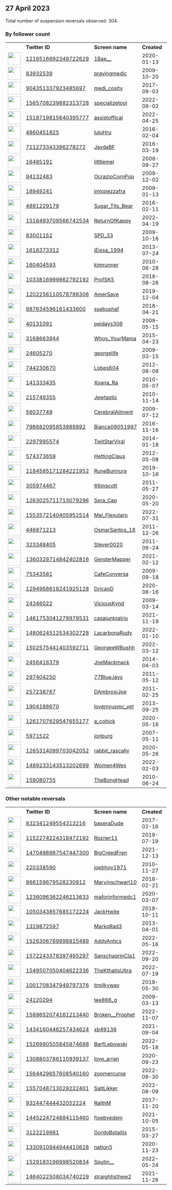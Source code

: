 
## 27 April 2023
Total number of suspension reversals observed: 304.

### By follower count
<table><tr><th></th><th align="left">Twitter ID</th><th align="left">Screen name</th>
<th align="left">Created</th><th align="left">Status</th><th align="left">Suspended</th><th align="left">Followers</th>
<tr><td><a href="https://pbs.twimg.com/profile_images/1449115687797071874/m3aSr3NE_normal.jpg"><img src="https://pbs.twimg.com/profile_images/1449115687797071874/m3aSr3NE_normal.jpg" width="40px" height="40px" align="center"/></a></td><td><a href="https://twitter.com/intent/user?user_id=1216516692349722629">1216516692349722629</a></td><td><a href="https://twitter.com/1Bae__">1Bae__</a></td><td>2020-01-13</td><td align="center"></td><td>2022-12-22</td><td>1030428</td></tr>
<tr><td><a href="https://pbs.twimg.com/profile_images/1214676867464089602/dUiFJLPY_normal.png"><img src="https://pbs.twimg.com/profile_images/1214676867464089602/dUiFJLPY_normal.png" width="40px" height="40px" align="center"/></a></td><td><a href="https://twitter.com/intent/user?user_id=83932539">83932539</a></td><td><a href="https://twitter.com/prayingmedic">prayingmedic</a></td><td>2009-10-20</td><td align="center"></td><td></td><td>322338</td></tr>
<tr><td><a href="https://pbs.twimg.com/profile_images/1341634130585341952/5oqdAJjx_normal.jpg"><img src="https://pbs.twimg.com/profile_images/1341634130585341952/5oqdAJjx_normal.jpg" width="40px" height="40px" align="center"/></a></td><td><a href="https://twitter.com/intent/user?user_id=904351337923485697">904351337923485697</a></td><td><a href="https://twitter.com/medi_cosity">medi_cosity</a></td><td>2017-09-03</td><td align="center"></td><td></td><td>126494</td></tr>
<tr><td><a href="https://pbs.twimg.com/profile_images/1651083835264712704/7RacJG7O_normal.jpg"><img src="https://pbs.twimg.com/profile_images/1651083835264712704/7RacJG7O_normal.jpg" width="40px" height="40px" align="center"/></a></td><td><a href="https://twitter.com/intent/user?user_id=1565708239882313728">1565708239882313728</a></td><td><a href="https://twitter.com/specializetool">specializetool</a></td><td>2022-09-02</td><td align="center"></td><td>2022-11-29</td><td>110943</td></tr>
<tr><td><a href="https://abs.twimg.com/sticky/default_profile_images/default_profile_normal.png"><img src="https://abs.twimg.com/sticky/default_profile_images/default_profile_normal.png" width="40px" height="40px" align="center"/></a></td><td><a href="https://twitter.com/intent/user?user_id=1518719815640395777">1518719815640395777</a></td><td><a href="https://twitter.com/assistoffical">assistoffical</a></td><td>2022-04-25</td><td align="center"></td><td>2023-04-24</td><td>103425</td></tr>
<tr><td><a href="https://pbs.twimg.com/profile_images/1254498867741155328/UIRaa-Kn_normal.jpg"><img src="https://pbs.twimg.com/profile_images/1254498867741155328/UIRaa-Kn_normal.jpg" width="40px" height="40px" align="center"/></a></td><td><a href="https://twitter.com/intent/user?user_id=4860451825">4860451825</a></td><td><a href="https://twitter.com/luluHru">luluHru</a></td><td>2016-02-04</td><td align="center"></td><td></td><td>60514</td></tr>
<tr><td><a href="https://pbs.twimg.com/profile_images/1651291156662059035/kdXGSl5a_normal.jpg"><img src="https://pbs.twimg.com/profile_images/1651291156662059035/kdXGSl5a_normal.jpg" width="40px" height="40px" align="center"/></a></td><td><a href="https://twitter.com/intent/user?user_id=711273343396278272">711273343396278272</a></td><td><a href="https://twitter.com/JaydaBF">JaydaBF</a></td><td>2016-03-19</td><td align="center"></td><td></td><td>59268</td></tr>
<tr><td><a href="https://pbs.twimg.com/profile_images/1651795031626244098/4-fRfIwu_normal.jpg"><img src="https://pbs.twimg.com/profile_images/1651795031626244098/4-fRfIwu_normal.jpg" width="40px" height="40px" align="center"/></a></td><td><a href="https://twitter.com/intent/user?user_id=16485191">16485191</a></td><td><a href="https://twitter.com/littllemel">littllemel</a></td><td>2008-09-27</td><td align="center"></td><td></td><td>53285</td></tr>
<tr><td><a href="https://pbs.twimg.com/profile_images/1327473791761477632/FoJNvly1_normal.jpg"><img src="https://pbs.twimg.com/profile_images/1327473791761477632/FoJNvly1_normal.jpg" width="40px" height="40px" align="center"/></a></td><td><a href="https://twitter.com/intent/user?user_id=94132483">94132483</a></td><td><a href="https://twitter.com/OcrazioCornPop">OcrazioCornPop</a></td><td>2009-12-02</td><td align="center"></td><td></td><td>52060</td></tr>
<tr><td><a href="https://pbs.twimg.com/profile_images/1497471379880435712/XgS0TBPy_normal.jpg"><img src="https://pbs.twimg.com/profile_images/1497471379880435712/XgS0TBPy_normal.jpg" width="40px" height="40px" align="center"/></a></td><td><a href="https://twitter.com/intent/user?user_id=18949241">18949241</a></td><td><a href="https://twitter.com/jmlopezzafra">jmlopezzafra</a></td><td>2009-01-13</td><td align="center"></td><td>2023-04-10</td><td>47276</td></tr>
<tr><td><a href="https://pbs.twimg.com/profile_images/1276059939035705345/dfjqxSKM_normal.jpg"><img src="https://pbs.twimg.com/profile_images/1276059939035705345/dfjqxSKM_normal.jpg" width="40px" height="40px" align="center"/></a></td><td><a href="https://twitter.com/intent/user?user_id=4891229179">4891229179</a></td><td><a href="https://twitter.com/Sugar_Tits_Bear">Sugar_Tits_Bear</a></td><td>2016-02-11</td><td align="center"></td><td>2022-08-19</td><td>46077</td></tr>
<tr><td><a href="https://pbs.twimg.com/profile_images/1516493870149865475/zSKNBlg7_normal.jpg"><img src="https://pbs.twimg.com/profile_images/1516493870149865475/zSKNBlg7_normal.jpg" width="40px" height="40px" align="center"/></a></td><td><a href="https://twitter.com/intent/user?user_id=1516493709566742534">1516493709566742534</a></td><td><a href="https://twitter.com/ReturnOfKappy">ReturnOfKappy</a></td><td>2022-04-19</td><td align="center"></td><td>2023-04-23</td><td>38982</td></tr>
<tr><td><a href="https://pbs.twimg.com/profile_images/1529199751429750784/RQpcdm5J_normal.jpg"><img src="https://pbs.twimg.com/profile_images/1529199751429750784/RQpcdm5J_normal.jpg" width="40px" height="40px" align="center"/></a></td><td><a href="https://twitter.com/intent/user?user_id=83001152">83001152</a></td><td><a href="https://twitter.com/SPD_33">SPD_33</a></td><td>2009-10-16</td><td align="center"></td><td>2022-08-25</td><td>33960</td></tr>
<tr><td><a href="https://pbs.twimg.com/profile_images/1644160297870012416/xwDGu886_normal.jpg"><img src="https://pbs.twimg.com/profile_images/1644160297870012416/xwDGu886_normal.jpg" width="40px" height="40px" align="center"/></a></td><td><a href="https://twitter.com/intent/user?user_id=1618373312">1618373312</a></td><td><a href="https://twitter.com/iEissa_1994">iEissa_1994</a></td><td>2013-07-24</td><td align="center"></td><td></td><td>29524</td></tr>
<tr><td><a href="https://pbs.twimg.com/profile_images/1322907577240428545/slH4_z6j_normal.jpg"><img src="https://pbs.twimg.com/profile_images/1322907577240428545/slH4_z6j_normal.jpg" width="40px" height="40px" align="center"/></a></td><td><a href="https://twitter.com/intent/user?user_id=160404593">160404593</a></td><td><a href="https://twitter.com/kimrunner">kimrunner</a></td><td>2010-06-28</td><td align="center"></td><td></td><td>29005</td></tr>
<tr><td><a href="https://pbs.twimg.com/profile_images/1357232731931897856/DdAhjy59_normal.jpg"><img src="https://pbs.twimg.com/profile_images/1357232731931897856/DdAhjy59_normal.jpg" width="40px" height="40px" align="center"/></a></td><td><a href="https://twitter.com/intent/user?user_id=1033816999862792192">1033816999862792192</a></td><td><a href="https://twitter.com/ProfSK5">ProfSK5</a></td><td>2018-08-26</td><td align="center"></td><td>2023-04-14</td><td>28708</td></tr>
<tr><td><a href="https://pbs.twimg.com/profile_images/1652450746745475074/ZCAWBE4h_normal.jpg"><img src="https://pbs.twimg.com/profile_images/1652450746745475074/ZCAWBE4h_normal.jpg" width="40px" height="40px" align="center"/></a></td><td><a href="https://twitter.com/intent/user?user_id=1202256110578786306">1202256110578786306</a></td><td><a href="https://twitter.com/AmerSave">AmerSave</a></td><td>2019-12-04</td><td align="center"></td><td></td><td>28172</td></tr>
<tr><td><a href="https://pbs.twimg.com/profile_images/1562873407674400768/Hie8D-rH_normal.jpg"><img src="https://pbs.twimg.com/profile_images/1562873407674400768/Hie8D-rH_normal.jpg" width="40px" height="40px" align="center"/></a></td><td><a href="https://twitter.com/intent/user?user_id=987634596161433600">987634596161433600</a></td><td><a href="https://twitter.com/ssebushaf">ssebushaf</a></td><td>2018-04-21</td><td align="center"></td><td>2022-10-14</td><td>18489</td></tr>
<tr><td><a href="https://pbs.twimg.com/profile_images/1141844193788276737/RCccKRIn_normal.jpg"><img src="https://pbs.twimg.com/profile_images/1141844193788276737/RCccKRIn_normal.jpg" width="40px" height="40px" align="center"/></a></td><td><a href="https://twitter.com/intent/user?user_id=40131091">40131091</a></td><td><a href="https://twitter.com/peidays306">peidays306</a></td><td>2009-05-15</td><td align="center"></td><td></td><td>16437</td></tr>
<tr><td><a href="https://pbs.twimg.com/profile_images/1651734134467833856/8XeiNmmg_normal.jpg"><img src="https://pbs.twimg.com/profile_images/1651734134467833856/8XeiNmmg_normal.jpg" width="40px" height="40px" align="center"/></a></td><td><a href="https://twitter.com/intent/user?user_id=3168663944">3168663944</a></td><td><a href="https://twitter.com/Whos_YourMama">Whos_YourMama</a></td><td>2015-04-23</td><td align="center"></td><td></td><td>15170</td></tr>
<tr><td><a href="https://pbs.twimg.com/profile_images/1648058169426612224/QTM5_gEh_normal.jpg"><img src="https://pbs.twimg.com/profile_images/1648058169426612224/QTM5_gEh_normal.jpg" width="40px" height="40px" align="center"/></a></td><td><a href="https://twitter.com/intent/user?user_id=24605270">24605270</a></td><td><a href="https://twitter.com/georgelife">georgelife</a></td><td>2009-03-15</td><td align="center"></td><td>2023-04-08</td><td>13162</td></tr>
<tr><td><a href="https://pbs.twimg.com/profile_images/1647920416118439936/SahyfVUR_normal.jpg"><img src="https://pbs.twimg.com/profile_images/1647920416118439936/SahyfVUR_normal.jpg" width="40px" height="40px" align="center"/></a></td><td><a href="https://twitter.com/intent/user?user_id=744230670">744230670</a></td><td><a href="https://twitter.com/Lobes604">Lobes604</a></td><td>2012-08-08</td><td align="center"></td><td>2023-01-12</td><td>13146</td></tr>
<tr><td><a href="https://pbs.twimg.com/profile_images/1331535954381836288/PHu1gsXV_normal.jpg"><img src="https://pbs.twimg.com/profile_images/1331535954381836288/PHu1gsXV_normal.jpg" width="40px" height="40px" align="center"/></a></td><td><a href="https://twitter.com/intent/user?user_id=141333435">141333435</a></td><td><a href="https://twitter.com/Xoana_Ra">Xoana_Ra</a></td><td>2010-05-07</td><td align="center"></td><td></td><td>11841</td></tr>
<tr><td><a href="https://pbs.twimg.com/profile_images/1651404548748222464/SZLVmmF3_normal.jpg"><img src="https://pbs.twimg.com/profile_images/1651404548748222464/SZLVmmF3_normal.jpg" width="40px" height="40px" align="center"/></a></td><td><a href="https://twitter.com/intent/user?user_id=215749355">215749355</a></td><td><a href="https://twitter.com/Jewtastic">Jewtastic</a></td><td>2010-11-14</td><td align="center"></td><td>2022-05-31</td><td>11556</td></tr>
<tr><td><a href="https://pbs.twimg.com/profile_images/1316553140976726017/ZGnI4Gtv_normal.jpg"><img src="https://pbs.twimg.com/profile_images/1316553140976726017/ZGnI4Gtv_normal.jpg" width="40px" height="40px" align="center"/></a></td><td><a href="https://twitter.com/intent/user?user_id=56037749">56037749</a></td><td><a href="https://twitter.com/CerebralAilment">CerebralAilment</a></td><td>2009-07-12</td><td align="center"></td><td></td><td>11117</td></tr>
<tr><td><a href="https://pbs.twimg.com/profile_images/1356554794375258113/xtzCgD9Y_normal.jpg"><img src="https://pbs.twimg.com/profile_images/1356554794375258113/xtzCgD9Y_normal.jpg" width="40px" height="40px" align="center"/></a></td><td><a href="https://twitter.com/intent/user?user_id=798682095853989892">798682095853989892</a></td><td><a href="https://twitter.com/Bianca09051997">Bianca09051997</a></td><td>2016-11-16</td><td align="center"></td><td>2022-02-14</td><td>10558</td></tr>
<tr><td><a href="https://pbs.twimg.com/profile_images/1403304459724365827/sKxmEp2N_normal.jpg"><img src="https://pbs.twimg.com/profile_images/1403304459724365827/sKxmEp2N_normal.jpg" width="40px" height="40px" align="center"/></a></td><td><a href="https://twitter.com/intent/user?user_id=2297995574">2297995574</a></td><td><a href="https://twitter.com/TwitStarViral">TwitStarViral</a></td><td>2014-01-18</td><td align="center"></td><td>2022-04-30</td><td>10379</td></tr>
<tr><td><a href="https://pbs.twimg.com/profile_images/507180712135364609/O1U1B5hE_normal.jpeg"><img src="https://pbs.twimg.com/profile_images/507180712135364609/O1U1B5hE_normal.jpeg" width="40px" height="40px" align="center"/></a></td><td><a href="https://twitter.com/intent/user?user_id=574373659">574373659</a></td><td><a href="https://twitter.com/HettingClaus">HettingClaus</a></td><td>2012-05-08</td><td align="center"></td><td>2022-04-30</td><td>8400</td></tr>
<tr><td><a href="https://pbs.twimg.com/profile_images/1637118634018619392/YRrf7oyq_normal.jpg"><img src="https://pbs.twimg.com/profile_images/1637118634018619392/YRrf7oyq_normal.jpg" width="40px" height="40px" align="center"/></a></td><td><a href="https://twitter.com/intent/user?user_id=1184585171284221952">1184585171284221952</a></td><td><a href="https://twitter.com/RuneBunnura">RuneBunnura</a></td><td>2019-10-16</td><td align="center"></td><td>2023-04-17</td><td>7885</td></tr>
<tr><td><a href="https://pbs.twimg.com/profile_images/1651038005774237696/CZXFzybq_normal.jpg"><img src="https://pbs.twimg.com/profile_images/1651038005774237696/CZXFzybq_normal.jpg" width="40px" height="40px" align="center"/></a></td><td><a href="https://twitter.com/intent/user?user_id=305974467">305974467</a></td><td><a href="https://twitter.com/66mscott">66mscott</a></td><td>2011-05-27</td><td align="center"></td><td>2023-03-24</td><td>7742</td></tr>
<tr><td><a href="https://pbs.twimg.com/profile_images/1344899574088036353/i-4HTwQW_normal.jpg"><img src="https://pbs.twimg.com/profile_images/1344899574088036353/i-4HTwQW_normal.jpg" width="40px" height="40px" align="center"/></a></td><td><a href="https://twitter.com/intent/user?user_id=1263025711713079296">1263025711713079296</a></td><td><a href="https://twitter.com/Sera_Cap">Sera_Cap</a></td><td>2020-05-20</td><td align="center"></td><td></td><td>7584</td></tr>
<tr><td><a href="https://pbs.twimg.com/profile_images/1576255351409852423/McwDSeAn_normal.jpg"><img src="https://pbs.twimg.com/profile_images/1576255351409852423/McwDSeAn_normal.jpg" width="40px" height="40px" align="center"/></a></td><td><a href="https://twitter.com/intent/user?user_id=1553572140405952514">1553572140405952514</a></td><td><a href="https://twitter.com/Mal_Flexutaro">Mal_Flexutaro</a></td><td>2022-07-31</td><td align="center"></td><td>2022-10-28</td><td>7283</td></tr>
<tr><td><a href="https://pbs.twimg.com/profile_images/1569334473220673541/BqgL89Re_normal.jpg"><img src="https://pbs.twimg.com/profile_images/1569334473220673541/BqgL89Re_normal.jpg" width="40px" height="40px" align="center"/></a></td><td><a href="https://twitter.com/intent/user?user_id=446871213">446871213</a></td><td><a href="https://twitter.com/OsmarSantos_18">OsmarSantos_18</a></td><td>2011-12-26</td><td align="center"></td><td>2022-11-26</td><td>7175</td></tr>
<tr><td><a href="https://pbs.twimg.com/profile_images/2752580424/641ef4dff2d8611f8e7153514c1c0cb7_normal.jpeg"><img src="https://pbs.twimg.com/profile_images/2752580424/641ef4dff2d8611f8e7153514c1c0cb7_normal.jpeg" width="40px" height="40px" align="center"/></a></td><td><a href="https://twitter.com/intent/user?user_id=323348405">323348405</a></td><td><a href="https://twitter.com/Stever0020">Stever0020</a></td><td>2011-06-24</td><td align="center"></td><td></td><td>6729</td></tr>
<tr><td><a href="https://pbs.twimg.com/profile_images/1486839176565870592/794Fls06_normal.jpg"><img src="https://pbs.twimg.com/profile_images/1486839176565870592/794Fls06_normal.jpg" width="40px" height="40px" align="center"/></a></td><td><a href="https://twitter.com/intent/user?user_id=1360329714842402816">1360329714842402816</a></td><td><a href="https://twitter.com/GenderMapper">GenderMapper</a></td><td>2021-02-12</td><td align="center"></td><td>2022-06-01</td><td>6093</td></tr>
<tr><td><a href="https://pbs.twimg.com/profile_images/575826344984100864/QLM-Hy6Q_normal.jpeg"><img src="https://pbs.twimg.com/profile_images/575826344984100864/QLM-Hy6Q_normal.jpeg" width="40px" height="40px" align="center"/></a></td><td><a href="https://twitter.com/intent/user?user_id=75343581">75343581</a></td><td><a href="https://twitter.com/CafeConversa">CafeConversa</a></td><td>2009-09-18</td><td align="center"></td><td>2022-08-23</td><td>6025</td></tr>
<tr><td><a href="https://pbs.twimg.com/profile_images/1517626104881762305/PZhrO7ja_normal.jpg"><img src="https://pbs.twimg.com/profile_images/1517626104881762305/PZhrO7ja_normal.jpg" width="40px" height="40px" align="center"/></a></td><td><a href="https://twitter.com/intent/user?user_id=1294968618241925128">1294968618241925128</a></td><td><a href="https://twitter.com/DricaoD">DricaoD</a></td><td>2020-08-16</td><td align="center"></td><td>2022-09-09</td><td>5588</td></tr>
<tr><td><a href="https://pbs.twimg.com/profile_images/1012465325168680962/gyNz1oIW_normal.jpg"><img src="https://pbs.twimg.com/profile_images/1012465325168680962/gyNz1oIW_normal.jpg" width="40px" height="40px" align="center"/></a></td><td><a href="https://twitter.com/intent/user?user_id=24346022">24346022</a></td><td><a href="https://twitter.com/ViciousKynd">ViciousKynd</a></td><td>2009-03-14</td><td align="center"></td><td></td><td>5213</td></tr>
<tr><td><a href="https://pbs.twimg.com/profile_images/1464269689744412680/mLYwWIX-_normal.jpg"><img src="https://pbs.twimg.com/profile_images/1464269689744412680/mLYwWIX-_normal.jpg" width="40px" height="40px" align="center"/></a></td><td><a href="https://twitter.com/intent/user?user_id=1461753041279979531">1461753041279979531</a></td><td><a href="https://twitter.com/casajuntoalrio">casajuntoalrio</a></td><td>2021-11-19</td><td align="center">🔒</td><td>2022-07-15</td><td>5032</td></tr>
<tr><td><a href="https://pbs.twimg.com/profile_images/1609592378985267202/p2jbLqNo_normal.jpg"><img src="https://pbs.twimg.com/profile_images/1609592378985267202/p2jbLqNo_normal.jpg" width="40px" height="40px" align="center"/></a></td><td><a href="https://twitter.com/intent/user?user_id=1480624512534302728">1480624512534302728</a></td><td><a href="https://twitter.com/LacarbonaRudy">LacarbonaRudy</a></td><td>2022-01-10</td><td align="center"></td><td>2023-01-03</td><td>4948</td></tr>
<tr><td><a href="https://pbs.twimg.com/profile_images/1569355386695651329/0DyypxjY_normal.jpg"><img src="https://pbs.twimg.com/profile_images/1569355386695651329/0DyypxjY_normal.jpg" width="40px" height="40px" align="center"/></a></td><td><a href="https://twitter.com/intent/user?user_id=1502575441403592711">1502575441403592711</a></td><td><a href="https://twitter.com/GeorgeeWBushh">GeorgeeWBushh</a></td><td>2022-03-12</td><td align="center"></td><td>2022-09-17</td><td>4224</td></tr>
<tr><td><a href="https://pbs.twimg.com/profile_images/451534883236503552/7CbcUX4M_normal.jpeg"><img src="https://pbs.twimg.com/profile_images/451534883236503552/7CbcUX4M_normal.jpeg" width="40px" height="40px" align="center"/></a></td><td><a href="https://twitter.com/intent/user?user_id=2456416379">2456416379</a></td><td><a href="https://twitter.com/JoeMackmack">JoeMackmack</a></td><td>2014-04-03</td><td align="center"></td><td>2022-11-08</td><td>4146</td></tr>
<tr><td><a href="https://pbs.twimg.com/profile_images/1440277082626408465/7aV7aLq-_normal.jpg"><img src="https://pbs.twimg.com/profile_images/1440277082626408465/7aV7aLq-_normal.jpg" width="40px" height="40px" align="center"/></a></td><td><a href="https://twitter.com/intent/user?user_id=297404250">297404250</a></td><td><a href="https://twitter.com/77BlueJays">77BlueJays</a></td><td>2011-05-12</td><td align="center"></td><td>2022-02-13</td><td>3941</td></tr>
<tr><td><a href="https://pbs.twimg.com/profile_images/1651248986949574656/_CQz3LBU_normal.jpg"><img src="https://pbs.twimg.com/profile_images/1651248986949574656/_CQz3LBU_normal.jpg" width="40px" height="40px" align="center"/></a></td><td><a href="https://twitter.com/intent/user?user_id=257238767">257238767</a></td><td><a href="https://twitter.com/DAmbrosiJoe">DAmbrosiJoe</a></td><td>2011-02-25</td><td align="center"></td><td></td><td>3841</td></tr>
<tr><td><a href="https://pbs.twimg.com/profile_images/1329590198540382209/OiPUiexa_normal.jpg"><img src="https://pbs.twimg.com/profile_images/1329590198540382209/OiPUiexa_normal.jpg" width="40px" height="40px" align="center"/></a></td><td><a href="https://twitter.com/intent/user?user_id=1904188670">1904188670</a></td><td><a href="https://twitter.com/lovemyusmc_vet">lovemyusmc_vet</a></td><td>2013-09-25</td><td align="center"></td><td></td><td>3839</td></tr>
<tr><td><a href="https://pbs.twimg.com/profile_images/1261707970083241984/vrdmhds2_normal.jpg"><img src="https://pbs.twimg.com/profile_images/1261707970083241984/vrdmhds2_normal.jpg" width="40px" height="40px" align="center"/></a></td><td><a href="https://twitter.com/intent/user?user_id=1261707629547655177">1261707629547655177</a></td><td><a href="https://twitter.com/a_cohick">a_cohick</a></td><td>2020-05-16</td><td align="center"></td><td>2022-05-06</td><td>3820</td></tr>
<tr><td><a href="https://pbs.twimg.com/profile_images/576480989/jon_profile_normal.jpg"><img src="https://pbs.twimg.com/profile_images/576480989/jon_profile_normal.jpg" width="40px" height="40px" align="center"/></a></td><td><a href="https://twitter.com/intent/user?user_id=5971522">5971522</a></td><td><a href="https://twitter.com/jonburg">jonburg</a></td><td>2007-05-11</td><td align="center"></td><td>2023-04-10</td><td>3757</td></tr>
<tr><td><a href="https://pbs.twimg.com/profile_images/1461490979735756800/ZY3LZlST_normal.jpg"><img src="https://pbs.twimg.com/profile_images/1461490979735756800/ZY3LZlST_normal.jpg" width="40px" height="40px" align="center"/></a></td><td><a href="https://twitter.com/intent/user?user_id=1265314099703042052">1265314099703042052</a></td><td><a href="https://twitter.com/rabbit_rascally">rabbit_rascally</a></td><td>2020-05-26</td><td align="center"></td><td>2022-03-11</td><td>3737</td></tr>
<tr><td><a href="https://pbs.twimg.com/profile_images/1489315073055199233/O-Sws7Go_normal.jpg"><img src="https://pbs.twimg.com/profile_images/1489315073055199233/O-Sws7Go_normal.jpg" width="40px" height="40px" align="center"/></a></td><td><a href="https://twitter.com/intent/user?user_id=1489233143513202699">1489233143513202699</a></td><td><a href="https://twitter.com/Women4Wes">Women4Wes</a></td><td>2022-02-03</td><td align="center"></td><td>2022-11-03</td><td>3736</td></tr>
<tr><td><a href="https://pbs.twimg.com/profile_images/1324334317078601728/Fw0A6ImN_normal.jpg"><img src="https://pbs.twimg.com/profile_images/1324334317078601728/Fw0A6ImN_normal.jpg" width="40px" height="40px" align="center"/></a></td><td><a href="https://twitter.com/intent/user?user_id=159080755">159080755</a></td><td><a href="https://twitter.com/TheBongHead">TheBongHead</a></td><td>2010-06-24</td><td align="center"></td><td></td><td>3603</td></tr>
</table>

### Other notable reversals
<table><tr><th></th><th align="left">Twitter ID</th><th align="left">Screen name</th>
<th align="left">Created</th><th align="left">Status</th><th align="left">Suspended</th><th align="left">Followers</th>
<tr><td><a href="https://pbs.twimg.com/profile_images/1638650791417327617/UsX8B-Ok_normal.jpg"><img src="https://pbs.twimg.com/profile_images/1638650791417327617/UsX8B-Ok_normal.jpg" width="40px" height="40px" align="center"/></a></td><td><a href="https://twitter.com/intent/user?user_id=832341249554313216">832341249554313216</a></td><td><a href="https://twitter.com/baseraDude">baseraDude</a></td><td>2017-02-16</td><td align="center"></td><td>2023-04-06</td><td>704</td></tr>
<tr><td><a href="https://pbs.twimg.com/profile_images/1246295166194987008/RXtr-RpZ_normal.jpg"><img src="https://pbs.twimg.com/profile_images/1246295166194987008/RXtr-RpZ_normal.jpg" width="40px" height="40px" align="center"/></a></td><td><a href="https://twitter.com/intent/user?user_id=1152274224318472192">1152274224318472192</a></td><td><a href="https://twitter.com/Rozner11">Rozner11</a></td><td>2019-07-19</td><td align="center"></td><td>2022-12-15</td><td>979</td></tr>
<tr><td><a href="https://pbs.twimg.com/profile_images/1499614247172595712/3Wxo39Lt_normal.jpg"><img src="https://pbs.twimg.com/profile_images/1499614247172595712/3Wxo39Lt_normal.jpg" width="40px" height="40px" align="center"/></a></td><td><a href="https://twitter.com/intent/user?user_id=1470498987547447300">1470498987547447300</a></td><td><a href="https://twitter.com/BigCreedFren">BigCreedFren</a></td><td>2021-12-13</td><td align="center"></td><td>2022-10-30</td><td>95</td></tr>
<tr><td><a href="https://pbs.twimg.com/profile_images/1263765507/6b71ef2d-734d-472c-882f-012b7c92eeb3_normal.png"><img src="https://pbs.twimg.com/profile_images/1263765507/6b71ef2d-734d-472c-882f-012b7c92eeb3_normal.png" width="40px" height="40px" align="center"/></a></td><td><a href="https://twitter.com/intent/user?user_id=220338590">220338590</a></td><td><a href="https://twitter.com/joebhoy1971">joebhoy1971</a></td><td>2010-11-27</td><td align="center"></td><td>2023-01-07</td><td>1084</td></tr>
<tr><td><a href="https://pbs.twimg.com/profile_images/1567526086162120712/x_SE1nNG_normal.jpg"><img src="https://pbs.twimg.com/profile_images/1567526086162120712/x_SE1nNG_normal.jpg" width="40px" height="40px" align="center"/></a></td><td><a href="https://twitter.com/intent/user?user_id=966159679528230912">966159679528230912</a></td><td><a href="https://twitter.com/Marvinschwart10">Marvinschwart10</a></td><td>2018-02-21</td><td align="center"></td><td>2022-12-01</td><td>3026</td></tr>
<tr><td><a href="https://pbs.twimg.com/profile_images/1485653988305473541/hZQLMzrW_normal.jpg"><img src="https://pbs.twimg.com/profile_images/1485653988305473541/hZQLMzrW_normal.jpg" width="40px" height="40px" align="center"/></a></td><td><a href="https://twitter.com/intent/user?user_id=1236096362246213633">1236096362246213633</a></td><td><a href="https://twitter.com/maforinformedc1">maforinformedc1</a></td><td>2020-03-07</td><td align="center"></td><td>2023-04-23</td><td>479</td></tr>
<tr><td><a href="https://pbs.twimg.com/profile_images/1481006862879367170/TSEdDmx0_normal.jpg"><img src="https://pbs.twimg.com/profile_images/1481006862879367170/TSEdDmx0_normal.jpg" width="40px" height="40px" align="center"/></a></td><td><a href="https://twitter.com/intent/user?user_id=1050343857685172224">1050343857685172224</a></td><td><a href="https://twitter.com/JackHwite">JackHwite</a></td><td>2018-10-11</td><td align="center"></td><td>2022-11-06</td><td>1038</td></tr>
<tr><td><a href="https://pbs.twimg.com/profile_images/1496737809519968258/62ujeqRR_normal.jpg"><img src="https://pbs.twimg.com/profile_images/1496737809519968258/62ujeqRR_normal.jpg" width="40px" height="40px" align="center"/></a></td><td><a href="https://twitter.com/intent/user?user_id=1319872597">1319872597</a></td><td><a href="https://twitter.com/MarkoRad3">MarkoRad3</a></td><td>2013-04-01</td><td align="center"></td><td>2022-12-15</td><td>171</td></tr>
<tr><td><a href="https://pbs.twimg.com/profile_images/1585995680895598593/fvXEo0VX_normal.jpg"><img src="https://pbs.twimg.com/profile_images/1585995680895598593/fvXEo0VX_normal.jpg" width="40px" height="40px" align="center"/></a></td><td><a href="https://twitter.com/intent/user?user_id=1526306769898815489">1526306769898815489</a></td><td><a href="https://twitter.com/AddyAntics">AddyAntics</a></td><td>2022-05-16</td><td align="center"></td><td>2022-11-26</td><td>466</td></tr>
<tr><td><a href="https://pbs.twimg.com/profile_images/1572243569179594754/oS4HxfPk_normal.jpg"><img src="https://pbs.twimg.com/profile_images/1572243569179594754/oS4HxfPk_normal.jpg" width="40px" height="40px" align="center"/></a></td><td><a href="https://twitter.com/intent/user?user_id=1572243378397495297">1572243378397495297</a></td><td><a href="https://twitter.com/SanschagrinCla1">SanschagrinCla1</a></td><td>2022-09-20</td><td align="center"></td><td>2023-04-17</td><td>293</td></tr>
<tr><td><a href="https://pbs.twimg.com/profile_images/1587245766795476992/EdeRU2uj_normal.jpg"><img src="https://pbs.twimg.com/profile_images/1587245766795476992/EdeRU2uj_normal.jpg" width="40px" height="40px" align="center"/></a></td><td><a href="https://twitter.com/intent/user?user_id=1549507050404622336">1549507050404622336</a></td><td><a href="https://twitter.com/TheKthatisUltra">TheKthatisUltra</a></td><td>2022-07-19</td><td align="center"></td><td>2022-11-06</td><td>250</td></tr>
<tr><td><a href="https://pbs.twimg.com/profile_images/1349010975278690307/XczPZU6j_normal.jpg"><img src="https://pbs.twimg.com/profile_images/1349010975278690307/XczPZU6j_normal.jpg" width="40px" height="40px" align="center"/></a></td><td><a href="https://twitter.com/intent/user?user_id=1001708347949797376">1001708347949797376</a></td><td><a href="https://twitter.com/itmilkyway">itmilkyway</a></td><td>2018-05-30</td><td align="center"></td><td>2022-12-18</td><td>266</td></tr>
<tr><td><a href="https://pbs.twimg.com/profile_images/1520792767437410304/bo-0gh27_normal.jpg"><img src="https://pbs.twimg.com/profile_images/1520792767437410304/bo-0gh27_normal.jpg" width="40px" height="40px" align="center"/></a></td><td><a href="https://twitter.com/intent/user?user_id=24220294">24220294</a></td><td><a href="https://twitter.com/tee866_g">tee866_g</a></td><td>2009-03-13</td><td align="center"></td><td>2022-12-08</td><td>846</td></tr>
<tr><td><a href="https://pbs.twimg.com/profile_images/1592331539072929792/e9qeEhB6_normal.jpg"><img src="https://pbs.twimg.com/profile_images/1592331539072929792/e9qeEhB6_normal.jpg" width="40px" height="40px" align="center"/></a></td><td><a href="https://twitter.com/intent/user?user_id=1589652074161213440">1589652074161213440</a></td><td><a href="https://twitter.com/Broken__Prophet">Broken__Prophet</a></td><td>2022-11-07</td><td align="center"></td><td>2023-01-03</td><td>72</td></tr>
<tr><td><a href="https://pbs.twimg.com/profile_images/1434160916006936576/KBU4s51Z_normal.jpg"><img src="https://pbs.twimg.com/profile_images/1434160916006936576/KBU4s51Z_normal.jpg" width="40px" height="40px" align="center"/></a></td><td><a href="https://twitter.com/intent/user?user_id=1434160446257434624">1434160446257434624</a></td><td><a href="https://twitter.com/xb49136">xb49136</a></td><td>2021-09-04</td><td align="center"></td><td>2022-12-06</td><td>15</td></tr>
<tr><td><a href="https://pbs.twimg.com/profile_images/1584997287411023894/jNCPV6j5_normal.jpg"><img src="https://pbs.twimg.com/profile_images/1584997287411023894/jNCPV6j5_normal.jpg" width="40px" height="40px" align="center"/></a></td><td><a href="https://twitter.com/intent/user?user_id=1526990505845874688">1526990505845874688</a></td><td><a href="https://twitter.com/BarfLebowski">BarfLebowski</a></td><td>2022-05-18</td><td align="center"></td><td>2022-11-03</td><td>556</td></tr>
<tr><td><a href="https://pbs.twimg.com/profile_images/1308804030362124293/SC-o0t9w_normal.jpg"><img src="https://pbs.twimg.com/profile_images/1308804030362124293/SC-o0t9w_normal.jpg" width="40px" height="40px" align="center"/></a></td><td><a href="https://twitter.com/intent/user?user_id=1308803786110939137">1308803786110939137</a></td><td><a href="https://twitter.com/love_arran">love_arran</a></td><td>2020-09-23</td><td align="center"></td><td>2022-12-08</td><td>149</td></tr>
<tr><td><a href="https://pbs.twimg.com/profile_images/1564429777263550466/IWhyB3kr_normal.jpg"><img src="https://pbs.twimg.com/profile_images/1564429777263550466/IWhyB3kr_normal.jpg" width="40px" height="40px" align="center"/></a></td><td><a href="https://twitter.com/intent/user?user_id=1564429657608540160">1564429657608540160</a></td><td><a href="https://twitter.com/zoomercurse">zoomercurse</a></td><td>2022-08-30</td><td align="center"></td><td>2022-10-30</td><td>147</td></tr>
<tr><td><a href="https://pbs.twimg.com/profile_images/1557069104338591746/Uy9Rn-0t_normal.jpg"><img src="https://pbs.twimg.com/profile_images/1557069104338591746/Uy9Rn-0t_normal.jpg" width="40px" height="40px" align="center"/></a></td><td><a href="https://twitter.com/intent/user?user_id=1557048713029222401">1557048713029222401</a></td><td><a href="https://twitter.com/SaltLikker">SaltLikker</a></td><td>2022-08-09</td><td align="center"></td><td>2023-04-17</td><td>84</td></tr>
<tr><td><a href="https://pbs.twimg.com/profile_images/1596861983520956416/6EqLSMnX_normal.jpg"><img src="https://pbs.twimg.com/profile_images/1596861983520956416/6EqLSMnX_normal.jpg" width="40px" height="40px" align="center"/></a></td><td><a href="https://twitter.com/intent/user?user_id=932447444432052224">932447444432052224</a></td><td><a href="https://twitter.com/RalthM">RalthM</a></td><td>2017-11-20</td><td align="center"></td><td>2023-01-04</td><td>428</td></tr>
<tr><td><a href="https://pbs.twimg.com/profile_images/1560846663186403329/SwH8yJwY_normal.jpg"><img src="https://pbs.twimg.com/profile_images/1560846663186403329/SwH8yJwY_normal.jpg" width="40px" height="40px" align="center"/></a></td><td><a href="https://twitter.com/intent/user?user_id=1445224724884115460">1445224724884115460</a></td><td><a href="https://twitter.com/fjoebyedem">fjoebyedem</a></td><td>2021-10-05</td><td align="center"></td><td>2022-09-12</td><td>1513</td></tr>
<tr><td><a href="https://pbs.twimg.com/profile_images/1067100606588829697/KQKE1Q-U_normal.jpg"><img src="https://pbs.twimg.com/profile_images/1067100606588829697/KQKE1Q-U_normal.jpg" width="40px" height="40px" align="center"/></a></td><td><a href="https://twitter.com/intent/user?user_id=3122219981">3122219981</a></td><td><a href="https://twitter.com/GordoBotaitis">GordoBotaitis</a></td><td>2015-03-27</td><td align="center"></td><td>2022-11-21</td><td>341</td></tr>
<tr><td><a href="https://pbs.twimg.com/profile_images/1556698474158211076/mjrJ7YuU_normal.jpg"><img src="https://pbs.twimg.com/profile_images/1556698474158211076/mjrJ7YuU_normal.jpg" width="40px" height="40px" align="center"/></a></td><td><a href="https://twitter.com/intent/user?user_id=1330910944944410628">1330910944944410628</a></td><td><a href="https://twitter.com/natlon5">natlon5</a></td><td>2020-11-23</td><td align="center"></td><td>2022-12-13</td><td>1323</td></tr>
<tr><td><a href="https://pbs.twimg.com/profile_images/1595845413252349954/lZmQIhXy_normal.jpg"><img src="https://pbs.twimg.com/profile_images/1595845413252349954/lZmQIhXy_normal.jpg" width="40px" height="40px" align="center"/></a></td><td><a href="https://twitter.com/intent/user?user_id=1529183196998520834">1529183196998520834</a></td><td><a href="https://twitter.com/Sputin__">Sputin__</a></td><td>2022-05-24</td><td align="center"></td><td>2022-11-25</td><td>77</td></tr>
<tr><td><a href="https://pbs.twimg.com/profile_images/1524891814322487297/_ZvFf15B_normal.jpg"><img src="https://pbs.twimg.com/profile_images/1524891814322487297/_ZvFf15B_normal.jpg" width="40px" height="40px" align="center"/></a></td><td><a href="https://twitter.com/intent/user?user_id=1464022508034740229">1464022508034740229</a></td><td><a href="https://twitter.com/straightisthew2">straightisthew2</a></td><td>2021-11-26</td><td align="center"></td><td>2022-07-03</td><td>55</td></tr>
</table>
